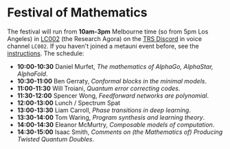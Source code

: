 # Festival of Mathematics

The festival will run from **10am-3pm** Melbourne time (so from 5pm Los Angeles) in [LC002](https://www.roblox.com/games/7168699181/metauni-LC002-Research-Agora) (the Research Agora) on the [TRS Discord](https://discord.gg/9yBaAxPSK8) in voice channel `LC002`. If you haven't joined a metauni event before, see the [instructions](https://metauni.org/posts/instructions/instructions). The schedule:

- **10:00-10:30** Daniel Murfet, *The mathematics of AlphaGo, AlphaStar, AlphaFold*.
- **10:30-11:00** Ben Gerraty, *Conformal blocks in the minimal models*.
- **11:00-11:30** Will Troiani, *Quantum error correcting codes*.
- **11:30-12:00** Spencer Wong, *Feedforward networks are polynomial*.
- **12:00-13:00** Lunch / Spectrum Spat
- **13:00-13:30** Liam Carroll, *Phase transitions in deep learning*.
- **13:30-14:00** Tom Waring, *Program synthesis and learning theory*.
- **14:00-14:30** Eleanor McMurtry, *Composable models of computation*.
- **14:30-15:00** Isaac Smith, *Comments on (the Mathematics of) Producing Twisted Quantum Doubles*.
